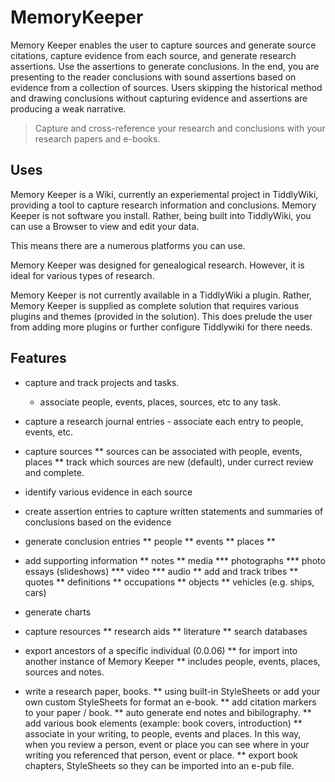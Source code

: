 # MemoryKeeper

Memory Keeper enables the user to capture sources and generate source citations, capture evidence from each source, and generate research assertions. Use the assertions to generate conclusions. In the end, you are presenting to the reader conclusions with sound assertions based on evidence from a collection of sources. Users skipping the historical method and drawing conclusions without capturing evidence and assertions are producing a weak narrative.

>Capture and cross-reference your research and conclusions with your research papers and e-books.

## Uses

Memory Keeper is a Wiki, currently an experiemental project in TiddlyWiki, providing a tool to capture research information and conclusions. Memory Keeper is not software you install. Rather, being built into TiddlyWiki, you can use a Browser to view and edit your data.

This means there are a numerous platforms you can use.

Memory Keeper was designed for genealogical research. However, it is ideal for various types of research.

Memory Keeper is not currently available in a TiddlyWiki a plugin. Rather, Memory Keeper is supplied as complete solution that requires various plugins and themes (provided in the solution). This does prelude the user from adding more plugins or further configure Tiddlywiki for there needs.


## Features

* capture and track projects and tasks.
  - associate people, events, places, sources, etc to any task.
* capture a research journal entries - associate each entry to people, events, etc.
* capture sources
   ** sources can be associated with people, events, places
   ** track which sources are new (default), under currect review and complete.
* identify various evidence in each source
* create assertion entries to capture written statements and summaries of conclusions based on the evidence
* generate conclusion entries 
   ** people
   ** events
   ** places
   ** 
* add supporting information
  ** notes
  ** media
      *** photographs
      *** photo essays (slideshows)
      *** video
      *** audio
   ** add and track tribes
   ** quotes
   ** definitions
   ** occupations
   ** objects
   ** vehicles (e.g. ships, cars)
* generate charts
* capture resources
   ** research aids
   ** literature
   ** search databases
* export ancestors of a specific individual (0.0.06)
  ** for import into another instance of Memory Keeper
  ** includes people, events, places, sources and notes.

* write a research paper, books.
  ** using built-in StyleSheets or add your own custom StyleSheets for format an e-book.
  ** add citation markers to your paper / book.
  ** auto generate end notes and bibilography.
  ** add various book elements (example: book covers, introduction)
  ** associate in your writing, to people, events and places.  In this way, when you review a person, event or place you can see where in your writing you referenced that person, event or place.
  ** export book chapters, StyleSheets so they can be imported into an e-pub file.


